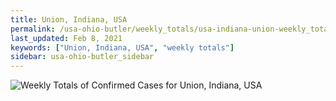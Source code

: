 ```yaml
---
title: Union, Indiana, USA
permalink: /usa-ohio-butler/weekly_totals/usa-indiana-union-weekly_totals.html
last_updated: Feb 8, 2021
keywords: ["Union, Indiana, USA", "weekly totals"]
sidebar: usa-ohio-butler_sidebar
---
```


![Weekly Totals of Confirmed Cases for Union, Indiana, USA](/covid_tracker/images/graphs/usa-indiana-union-weekly_totals_graph.png)
